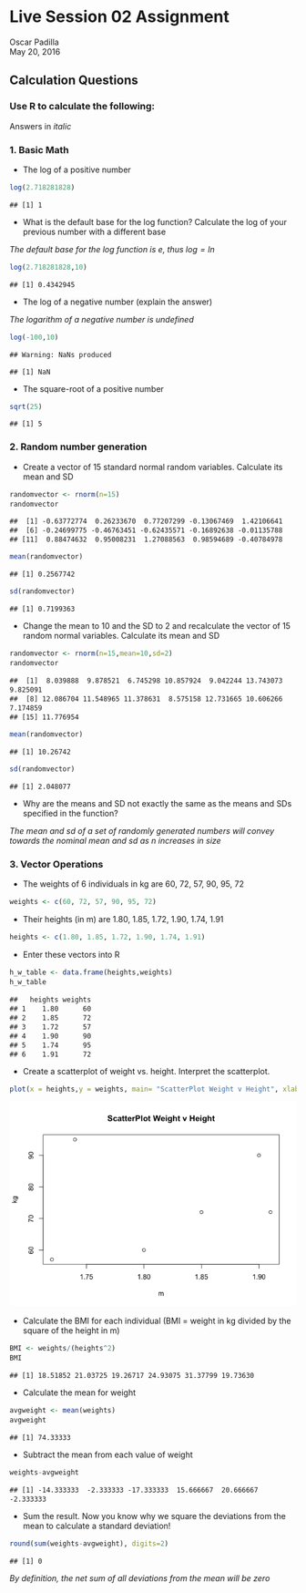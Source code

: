 # Live Session 02 Assignment
Oscar Padilla  
May 20, 2016  

## Calculation Questions
### Use R to calculate the following:
Answers in *italic*

### 1. Basic Math
+ The log of a positive number

```r
log(2.718281828)
```

```
## [1] 1
```
+ What is the default base for the log function? Calculate the log of your previous number with a different base

*The default base for the log function is $e$, thus $log = ln$*

```r
log(2.718281828,10)
```

```
## [1] 0.4342945
```
+ The log of a negative number (explain the answer)

*The logarithm of a negative number is undefined*

```r
log(-100,10)
```

```
## Warning: NaNs produced
```

```
## [1] NaN
```
+ The square-root of a positive number

```r
sqrt(25)
```

```
## [1] 5
```
### 2. Random number generation
+ Create a vector of 15 standard normal random variables. Calculate its mean and SD

```r
randomvector <- rnorm(n=15)
randomvector
```

```
##  [1] -0.63772774  0.26233670  0.77207299 -0.13067469  1.42106641
##  [6] -0.24699775 -0.46763451 -0.62435571 -0.16892638 -0.01135788
## [11]  0.88474632  0.95008231  1.27088563  0.98594689 -0.40784978
```

```r
mean(randomvector)
```

```
## [1] 0.2567742
```

```r
sd(randomvector)
```

```
## [1] 0.7199363
```
+ Change the mean to 10 and the SD to 2 and recalculate the vector of 15 random normal variables. Calculate its mean and SD

```r
randomvector <- rnorm(n=15,mean=10,sd=2)
randomvector
```

```
##  [1]  8.039888  9.878521  6.745298 10.857924  9.042244 13.743073  9.825091
##  [8] 12.086704 11.548965 11.378631  8.575158 12.731665 10.606266  7.174859
## [15] 11.776954
```

```r
mean(randomvector)
```

```
## [1] 10.26742
```

```r
sd(randomvector)
```

```
## [1] 2.048077
```
+ Why are the means and SD not exactly the same as the means and SDs specified in the function?

*The mean and sd of a set of randomly generated numbers will convey towards the nominal mean and sd as n increases in size*

### 3. Vector Operations
+ The weights of 6 individuals in kg are 60, 72, 57, 90, 95, 72

```r
weights <- c(60, 72, 57, 90, 95, 72)
```
+ Their heights (in m) are 1.80, 1.85, 1.72, 1.90, 1.74, 1.91

```r
heights <- c(1.80, 1.85, 1.72, 1.90, 1.74, 1.91)
```
+ Enter these vectors into R

```r
h_w_table <- data.frame(heights,weights)
h_w_table
```

```
##   heights weights
## 1    1.80      60
## 2    1.85      72
## 3    1.72      57
## 4    1.90      90
## 5    1.74      95
## 6    1.91      72
```
+ Create a scatterplot of weight vs. height. Interpret the scatterplot.

```r
plot(x = heights,y = weights, main= "ScatterPlot Weight v Height", xlab = "m", ylab = "kg")
```

![](OPadilla_Unit2LiveAssignment_TestRepoVersion_files/figure-html/unnamed-chunk-10-1.png)<!-- -->

+ Calculate the BMI for each individual (BMI = weight in kg divided by the square of the height in m)

```r
BMI <- weights/(heights^2)
BMI
```

```
## [1] 18.51852 21.03725 19.26717 24.93075 31.37799 19.73630
```
+ Calculate the mean for weight

```r
avgweight <- mean(weights)
avgweight
```

```
## [1] 74.33333
```
+ Subtract the mean from each value of weight

```r
weights-avgweight
```

```
## [1] -14.333333  -2.333333 -17.333333  15.666667  20.666667  -2.333333
```
+ Sum the result. Now you know why we square the deviations from the mean to calculate a standard deviation!

```r
round(sum(weights-avgweight), digits=2)
```

```
## [1] 0
```
*By definition, the net sum of all deviations from the mean will be zero*
